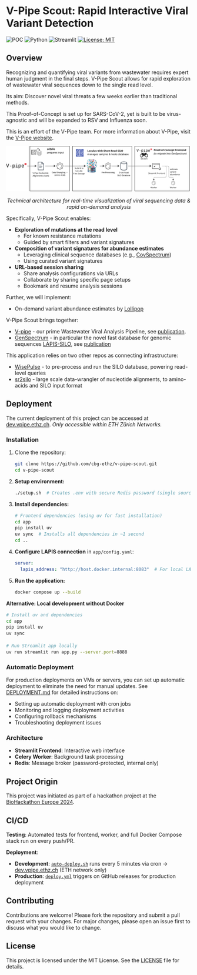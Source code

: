 # V-Pipe Scout: Rapid Interactive Viral Variant Detection 

![POC](https://img.shields.io/badge/status-POC-yellow)
![Python](https://img.shields.io/badge/python-3.13-blue)
![Streamlit](https://img.shields.io/badge/streamlit-1.49.0-brightgreen)
[![License: MIT](https://img.shields.io/badge/License-MIT-yellow.svg)](https://opensource.org/licenses/MIT)


## Overview

Recognizing and quantifying viral variants from wastewater requires expert human judgment in the final steps.
V-Pipe Scout allows for rapid exploration of wastewater viral sequences down to the single read level. 

Its aim: Discover novel viral threats a few weeks earlier than traditional methods.

This Proof-of-Concept is set up for SARS-CoV-2, yet is built to be virus-agnostic and will be expanded to RSV and Influenza soon.

This is an effort of the V-Pipe team.
For more information about V-Pipe, visit the [V-Pipe website](https://cbg-ethz.github.io/V-pipe/).

<div align="center">
  <picture>
    <source media="(prefers-color-scheme: dark)" srcset="./app/images/index/POC_DeployForInternal_inverted.png">
    <img src="./app/images/index/POC_DeployForInternal.png" alt="Fast Query Visualization" width="800"/>
  </picture>
  <p><em>Technical architecture for real-time visualization of viral sequencing data & rapid on-demand analysis</em></p>
</div>

Specifically, V-Pipe Scout enables:
- **Exploration of mutations at the read level**  
    - For known resistance mutations  
    - Guided by smart filters and variant signatures
- **Composition of variant signatures for abundance estimates**  
    - Leveraging clinical sequence databases (e.g., [CovSpectrum](https://cov-spectrum.org/))  
    - Using curated variant signatures
- **URL-based session sharing**  
    - Share analysis configurations via URLs
    - Collaborate by sharing specific page setups
    - Bookmark and resume analysis sessions

Further, we will implement:
- On-demand variant abundance estimates by [Lollipop](https://github.com/cbg-ethz/LolliPop)

V-Pipe Scout brings together:
- [V-pipe](https://github.com/cbg-ethz/V-pipe) - our prime Wastewater Viral Analysis Pipeline, see [publication](https://www.biorxiv.org/content/10.1101/2023.10.16.562462v1.full). 
- [GenSpectrum](https://genspectrum.org/) - in particular the novel fast database for genomic sequences [LAPIS-SILO](https://github.com/GenSpectrum/LAPIS-SILO), see [publication](https://bmcbioinformatics.biomedcentral.com/articles/10.1186/s12859-023-05364-3)


This application relies on two other repos as connecting infrastructure:
- [WisePulse](https://github.com/cbg-ethz/WisePulse) - to pre-process and run the SILO database, powering read-level queries
- [sr2silo](https://github.com/cbg-ethz/sr2silo) - large scale data-wrangler of nucleotide alignments, to amino-acids and SILO input format


## Deployment

The current deployment of this project can be accessed at [dev.vpipe.ethz.ch](http://dev.vpipe.ethz.ch).
_Only accessible within ETH Zürich Networks._

### Installation

1. Clone the repository:
    ```sh
    git clone https://github.com/cbg-ethz/v-pipe-scout.git
    cd v-pipe-scout
    ```

2. **Setup environment:**
    ```sh
    ./setup.sh  # Creates .env with secure Redis password (single source of truth)
    ```

3. **Install dependencies:**
    ```sh
    # Frontend dependencies (using uv for fast installation)
    cd app
    pip install uv
    uv sync  # Installs all dependencies in ~1 second
    cd ..
    ```

4. **Configure LAPIS connection** in `app/config.yaml`:
    ```yaml
    server:
      lapis_address: "http://host.docker.internal:8083"  # For local LAPIS
    ```

5. **Run the application:**
    ```sh
    docker compose up --build
    ```

**Alternative: Local development without Docker**
```sh
# Install uv and dependencies
cd app
pip install uv
uv sync

# Run Streamlit app locally
uv run streamlit run app.py --server.port=8888
```

### Automatic Deployment

For production deployments on VMs or servers, you can set up automatic deployment to eliminate the need for manual updates. See [DEPLOYMENT.md](DEPLOYMENT.md) for detailed instructions on:

- Setting up automatic deployment with cron jobs
- Monitoring and logging deployment activities  
- Configuring rollback mechanisms
- Troubleshooting deployment issues

### Architecture

- **Streamlit Frontend**: Interactive web interface
- **Celery Worker**: Background task processing  
- **Redis**: Message broker (password-protected, internal only)


## Project Origin

This project was initiated as part of a hackathon project at the [BioHackathon Europe 2024](https://biohackathon-europe.org/).

## CI/CD

**Testing**: Automated tests for frontend, worker, and full Docker Compose stack run on every push/PR.

**Deployment**:
- **Development**: [`auto-deploy.sh`](scripts/auto-deploy.sh) runs every 5 minutes via cron → [dev.vpipe.ethz.ch](http://dev.vpipe.ethz.ch) (ETH network only)
- **Production**: [`deploy.yml`](.github/workflows/deploy.yml) triggers on GitHub releases for production deployment


## Contributing

Contributions are welcome! Please fork the repository and submit a pull request with your changes. For major changes, please open an issue first to discuss what you would like to change.

## License

This project is licensed under the MIT License. See the [LICENSE](LICENSE) file for details.

